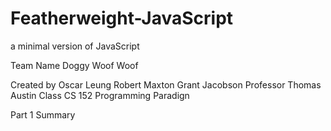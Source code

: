 # Featherweight-JavaScript
a minimal version of JavaScript

Team Name
	Doggy Woof Woof

Created by 
	Oscar Leung 
	Robert Maxton
	Grant Jacobson
Professor
	Thomas Austin
Class
	CS 152 Programming Paradign

Part 1 Summary